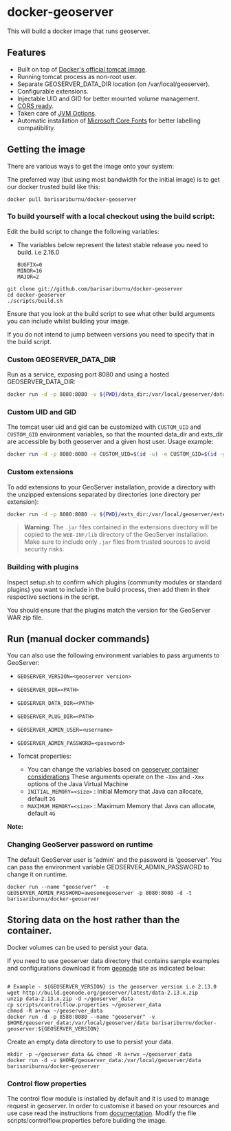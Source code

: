 # docker-geoserver
This will build a docker image that runs geoserver.

## Features

* Built on top of [Docker's official tomcat image](https://hub.docker.com/_/tomcat/).
* Running tomcat process as non-root user.
* Separate GEOSERVER_DATA_DIR location (on /var/local/geoserver).
* Configurable extensions.
* Injectable UID and GID for better mounted volume management.
* [CORS ready](http://enable-cors.org/server_tomcat.html).
* Taken care of [JVM Options](http://docs.geoserver.org/latest/en/user/production/container.html).
* Automatic installation of [Microsoft Core Fonts](http://www.microsoft.com/typography/fonts/web.aspx) for better labelling compatibility.

## Getting the image

There are various ways to get the image onto your system:

The preferred way (but using most bandwidth for the initial image) is to get our docker trusted build like this:

```shell
docker pull barisariburnu/docker-geoserver
```

### To build yourself with a local checkout using the build script:

Edit the build script to change the following variables:

- The variables below represent the latest stable release you need to build. i.e 2.16.0

   ```text
   BUGFIX=0
   MINOR=16
   MAJOR=2
   ```

```shell
git clone git://github.com/barisariburnu/docker-geoserver
cd docker-geoserver
./scripts/build.sh
```

Ensure that you look at the build script to see what other build arguments you can include whilst building your image.

If you do not intend to jump between versions you need to specify that in the build script.

### Custom GEOSERVER_DATA_DIR

Run as a service, exposing port 8080 and using a hosted GEOSERVER_DATA_DIR:

```bash
docker run -d -p 8080:8080 -v ${PWD}/data_dir:/var/local/geoserver/data barisariburnu/docker-geoserver
```

### Custom UID and GID

The tomcat user uid and gid can be customized with `CUSTOM_UID` and `CUSTOM_GID` environment variables, so that the mounted data_dir and exts_dir are accessible by both geoserver and a given host user. Usage example:

```bash
docker run -d -p 8080:8080 -e CUSTOM_UID=$(id -u) -e CUSTOM_GID=$(id -g) barisariburnu/docker-geoserver
```

### Custom extensions

To add extensions to your GeoServer installation, provide a directory with the unzipped extensions separated by directories (one directory per extension):

```bash
docker run -d -p 8080:8080 -v ${PWD}/exts_dir:/var/local/geoserver/extensions barisariburnu/docker-geoserver
```

> **Warning**: The `.jar` files contained in the extensions directory will be copied to the `WEB-INF/lib` directory of the GeoServer installation. Make sure to include only `.jar` files from trusted sources to avoid security risks.

### Building with plugins

Inspect setup.sh to confirm which plugins (community modules or standard plugins) you want to include in the build process, then add them in their respective sections in the script.

You should ensure that the plugins match the version for the GeoServer WAR zip file.

## Run (manual docker commands)

You can also use the following environment variables to pass arguments to GeoServer:

* `GEOSERVER_VERSION=<geoserver version>`
* `GEOSERVER_DIR=<PATH>`
* `GEOSERVER_DATA_DIR=<PATH>`
* `GEOSERVER_PLUG_DIR=<PATH>`
* `GEOSERVER_ADMIN_USER=<username>`
* `GEOSERVER_ADMIN_PASSWORD=<password>`
* Tomcat properties:

  * You can change the variables based on [geoserver container considerations](http://docs.geoserver.org/stable/en/user/production/container.html)  These arguments operate on the `-Xms` and `-Xmx` options of the Java Virtual Machine
  * `INITIAL_MEMORY=<size>` : Initial Memory that Java can allocate, default `2G`
  * `MAXIMUM_MEMORY=<size>` : Maximum Memory that Java can allocate, default `4G`

**Note:**

### Changing GeoServer password on runtime

The default GeoServer user is 'admin' and the password is 'geoserver'. You can pass the environment variable GEOSERVER_ADMIN_PASSWORD to change it on runtime.

```shell
docker run --name "geoserver"  -e GEOSERVER_ADMIN_PASSWORD=awesomegeoserver -p 8080:8080 -d -t barisariburnu/docker-geoserver
```

## Storing data on the host rather than the container.

Docker volumes can be used to persist your data.

If you need to use geoserver data directory that contains sample examples and configurations download it from [geonode](http://build.geonode.org/geoserver/latest/) site as indicated below:

```shell

# Example - ${GEOSERVER_VERSION} is the geoserver version i.e 2.13.0
wget http://build.geonode.org/geoserver/latest/data-2.13.x.zip
unzip data-2.13.x.zip -d ~/geoserver_data
cp scripts/controlflow.properties ~/geoserver_data
chmod -R a+rwx ~/geoserver_data
docker run -d -p 8580:8080 --name "geoserver" -v $HOME/geoserver_data:/var/local/geoserver/data barisariburnu/docker-geoserver:${GEOSERVER_VERSION}
```

Create an empty data directory to use to persist your data.

```shell
mkdir -p ~/geoserver_data && chmod -R a+rwx ~/geoserver_data
docker run -d -v $HOME/geoserver_data:/var/local/geoserver/data barisariburnu/docker-geoserver
```

### Control flow properties

The control flow module is installed by default and it is used to manage request in geoserver. In order to customise it based on your resources and use case read the instructions from [documentation](http://docs.geoserver.org/latest/en/user/extensions/controlflow/index.html). Modify the file scripts/controlflow.properties before building the image.